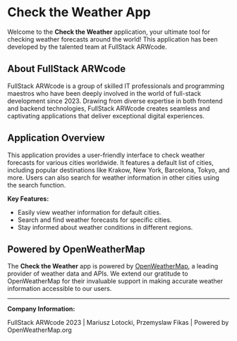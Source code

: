 # Check the Weather App

Welcome to the **Check the Weather** application, your ultimate tool for checking weather forecasts around the world! This application has been developed by the talented team at FullStack ARWcode.

## About FullStack ARWcode

FullStack ARWcode is a group of skilled IT professionals and programming maestros who have been deeply involved in the world of full-stack development since 2023. Drawing from diverse expertise in both frontend and backend technologies, FullStack ARWcode creates seamless and captivating applications that deliver exceptional digital experiences.

## Application Overview

This application provides a user-friendly interface to check weather forecasts for various cities worldwide. It features a default list of cities, including popular destinations like Krakow, New York, Barcelona, Tokyo, and more. Users can also search for weather information in other cities using the search function.

**Key Features:**
- Easily view weather information for default cities.
- Search and find weather forecasts for specific cities.
- Stay informed about weather conditions in different regions.

## Powered by OpenWeatherMap

The **Check the Weather** app is powered by [OpenWeatherMap](https://openweathermap.org/), a leading provider of weather data and APIs. We extend our gratitude to OpenWeatherMap for their invaluable support in making accurate weather information accessible to our users.

---

**Company Information:**

FullStack ARWcode 2023 | Mariusz Lotocki, Przemyslaw Fikas | 
Powered by OpenWeatherMap.org

